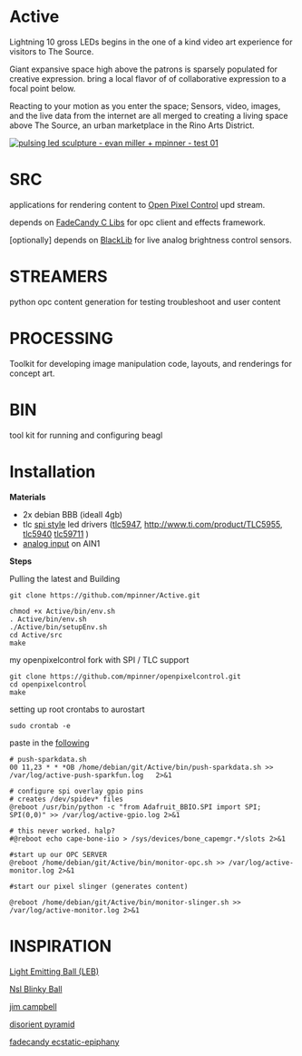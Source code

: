 Active
===

Lightning 10 gross LEDs begins in the one of a kind video art experience for visitors to The Source.

Giant expansive space high above the patrons is sparsely populated for creative expression. bring a local flavor of of collaborative expression to a focal point below. 

Reacting to your motion as you enter the space; Sensors, video, images, and the live data from the internet are all merged to creating a living space above The Source, an urban marketplace in the Rino Arts District.


[![pulsing led sculpture - evan miller + mpinner - test 01 ](http://img.youtube.com/vi/eXs2kY__nDY/0.jpg)](http://www.youtube.com/watch?v=eXs2kY__nDY)


SRC
===
applications for rendering content to [Open Pixel Control](http://openpixelcontrol.org/) upd stream.

depends on [FadeCandy C Libs](https://github.com/scanlime/fadecandy/tree/master/examples/cpp) for opc client and effects framework.

[optionally] depends on [BlackLib](http://blacklib.yigityuce.com/) for live analog brightness control sensors.

 
STREAMERS
===
python opc content generation for testing troubleshoot and user content

PROCESSING
===
Toolkit for developing image manipulation code, layouts, and renderings for concept art.


BIN
===
tool kit for running and configuring beagl 

Installation
===

**Materials**

 * 2x debian BBB (ideall 4gb)
 * tlc [spi style](http://guy.carpenter.id.au/gaugette/2014/01/28/controlling-an-adafruit-spi-oled-with-a-beaglebone-black/) led drivers ([tlc5947](https://www.adafruit.com/products/1429), http://www.ti.com/product/TLC5955, [tlc5940](https://www.sparkfun.com/products/10616) [tlc59711](https://www.adafruit.com/product/815) )
 * [analog input](http://beaglebone.cameon.net/home/reading-the-analog-inputs-adc) on AIN1
 
**Steps**

Pulling the latest and Building
	
	git clone https://github.com/mpinner/Active.git

	chmod +x Active/bin/env.sh
	. Active/bin/env.sh
	./Active/bin/setupEnv.sh
	cd Active/src
	make
	
my openpixelcontrol fork with SPI / TLC support
	
	git clone https://github.com/mpinner/openpixelcontrol.git 
	cd openpixelcontrol
	make
	
setting up root crontabs to aurostart
	
	sudo crontab -e 

paste in the [following](https://github.com/mpinner/Active/blob/master/bin/crontab)

	# push-sparkdata.sh
	00 11,23 * * *OB /home/debian/git/Active/bin/push-sparkdata.sh >> /var/log/active-push-sparkfun.log   2>&1
	
	# configure spi overlay gpio pins
	# creates /dev/spidev* files
	@reboot /usr/bin/python -c "from Adafruit_BBIO.SPI import SPI; SPI(0,0)" >> /var/log/active-gpio.log 2>&1
	
	# this never worked. halp?
	#@reboot echo cape-bone-iio > /sys/devices/bone_capemgr.*/slots 2>&1

	#start up our OPC SERVER
	@reboot /home/debian/git/Active/bin/monitor-opc.sh >> /var/log/active-monitor.log 2>&1
	
	#start our pixel slinger (generates content)
	
	@reboot /home/debian/git/Active/bin/monitor-slinger.sh >> /var/log/active-monitor.log 2>&1 


	
	
	

 
 INSPIRATION
 ====
[Light Emitting Ball (LEB)](https://hackaday.io/project/138-Light-Emitting-Ball-(LEB))

[Nsl Blinky Ball](http://charliex2.wordpress.com/2012/02/11/the-blinky-ball-nullspacelabs/)

[jim campbell](http://www.jimcampbell.tv/)

[disorient pyramid](http://blog.crashspace.org/2013/09/disorient-pyramid-at-burning-man-2013/)

[fadecandy ecstatic-epiphany](http://www.misc.name/ecstatic-epiphany/) 
 